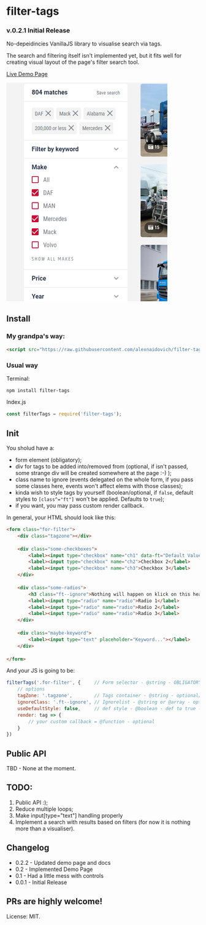 # filter-tags

### v.0.2.1 Initial Release

No-depeidincies VanillaJS library to visualise search via tags.

The search and filtering itself isn't implemented yet, but it fits well for creating visual layout of the page's filter search tool.

[Live Demo Page](https://alexnaidovich.github.io/filter-tags/)

![how it looks](https://raw.githubusercontent.com/alexnaidovich/filter-tags/master/screenshots/01.PNG)

## Install

### My grandpa's way:

```html
<script src="https://raw.githubusercontent.com/alexnaidovich/filter-tags/master/filter-tags.js"></script>
```

### Usual way
Terminal:
```
npm install filter-tags
```
Index.js
```javascript
const filterTags = require('filter-tags');
```

## Init

You sholud have a:
  * form element (obligatory);
  * div for tags to be added into/removed from (optional, if isn't passed, some strange div will be created somewhere at the page :-) );
  * class name to ignore (events delegated on the whole form, if you pass some classes here, events won't affect elems with those classes);
  * kinda wish to style tags by yourself (boolean/optional, if ```false```, default styles to ```[class^="ft"]``` won't be applied. Defaults to ```true```);
  * if you want, you may pass custom render callback.

In general, your HTML should look like this:

```html
<form class="for-filter">
    <div class="tagzone"></div>

    <div class="some-checkboxes">
        <label><input type="checkbox" name="ch1" data-ft="Default Value">Checkbox 1</label>
        <label><input type="checkbox" name="ch2">Checkbox 2</label>
        <label><input type="checkbox" name="ch3">Checkbox 3</label>
    </div>

    <div class="some-radios">
        <h3 class="ft--ignore">Nothing will happen on klick on this heading</h3>
        <label><input type="radio" name="radio">Radio 1</label>
        <label><input type="radio" name="radio">Radio 2</label>
        <label><input type="radio" name="radio">Radio 3</label>
    </div>

    <div class="maybe-keyword">
        <label><input type="text" placeholder="Keyword..."></label> 
    </div>

</form>
```

And your JS is going to be:
```javascript
filterTags('.for-filter', {     // Form selector - @string - OBLIGATORY
    // options
    tagZone: '.tagzone',        // Tags container - @string - optional/preferred
    ignoreClass: '.ft--ignore', // Ignorelist - @string or @array - optional 
    useDefaultStyle: false,     // def style - @boolean - def to true - optional
    render: tag => {
        // your custom callback = @function - optional
    }
})
```

## Public API

TBD - None at the moment.

## TODO: 

  1. Public API :);
  2. Reduce multiple loops;
  3. Make input[type="text"] handling properly
  4. Implement a search with results based on filters (for now it is nothing more than a visualiser).

## Changelog

  * 0.2.2 - Updated demo page and docs
  * 0.2   - Implemented Demo Page
  * 0.1   - Had a little mess with controls
  * 0.0.1 - Initial Release


## PRs are highly welcome!

License: MIT.
